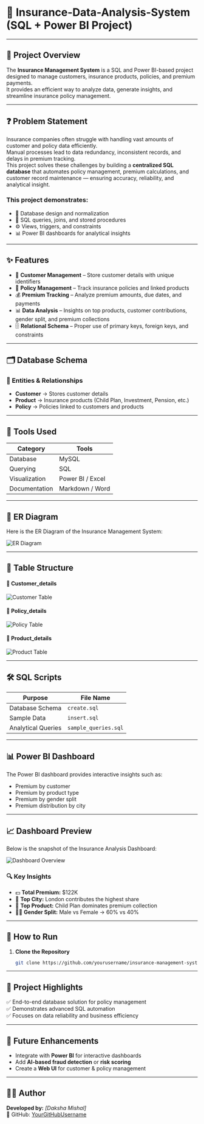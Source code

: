 # 🏦 Insurance-Data-Analysis-System (SQL + Power BI Project)

---

## 📌 Project Overview

The **Insurance Management System** is a SQL and Power BI-based project designed to manage customers, insurance products, policies, and premium payments.  
It provides an efficient way to analyze data, generate insights, and streamline insurance policy management.

---

## ❓ Problem Statement
Insurance companies often struggle with handling vast amounts of customer and policy data efficiently.  
Manual processes lead to data redundancy, inconsistent records, and delays in premium tracking.  
This project solves these challenges by building a **centralized SQL database** that automates policy management, premium calculations, and customer record maintenance — ensuring accuracy, reliability, and analytical insight.


### This project demonstrates:
- 🧩 Database design and normalization  
- 🧮 SQL queries, joins, and stored procedures  
- ⚙️ Views, triggers, and constraints  
- 📊 Power BI dashboards for analytical insights  

---

## ✨ Features

- 👤 **Customer Management** – Store customer details with unique identifiers  
- 📑 **Policy Management** – Track insurance policies and linked products  
- 💰 **Premium Tracking** – Analyze premium amounts, due dates, and payments  
- 📊 **Data Analysis** – Insights on top products, customer contributions, gender split, and premium collections  
- 🗄️ **Relational Schema** – Proper use of primary keys, foreign keys, and constraints  
---

## 🗂️ Database Schema

### 🧱 Entities & Relationships
- **Customer** → Stores customer details  
- **Product** → Insurance products (Child Plan, Investment, Pension, etc.)  
- **Policy** → Policies linked to customers and products  

---
## 🧰 Tools Used
| Category | Tools |
|-----------|--------|
| Database | MySQL |
| Querying | SQL |
| Visualization | Power BI / Excel |
| Documentation | Markdown / Word |

---

## 📌 ER Diagram

Here is the ER Diagram of the Insurance Management System:

![ER Diagram](Images/ER_diagram.png)

---

## 📌 Table Structure

#### 🧾 Customer_details
![Customer Table](Images/Customer_table_structure.png)

#### 🧾 Policy_details
![Policy Table](Images/Policy_table_structure.png)

#### 🧾 Product_details
![Product Table](Images/Product_table_structure.png)

---

## 🛠️ SQL Scripts

| Purpose | File Name |
|----------|------------|
| Database Schema | `create.sql` |
| Sample Data | `insert.sql` |
| Analytical Queries | `sample_queries.sql` |

---

## 📊 Power BI Dashboard

The Power BI dashboard provides interactive insights such as:
- Premium by customer  
- Premium by product type  
- Premium by gender split  
- Premium distribution by city  

---

## 📈 Dashboard Preview

Below is the snapshot of the Insurance Analysis Dashboard:

![Dashboard Overview](powerbi/Dashboard_Overview.png)

### 🔍 Key Insights
- 💵 **Total Premium:** $122K  
- 🌆 **Top City:** London contributes the highest share  
- 🧒 **Top Product:** Child Plan dominates premium collection  
- 👩‍💼 **Gender Split:** Male vs Female → 60% vs 40%  

---

## 🚀 How to Run

1. **Clone the Repository**
   ```bash
   git clone https://github.com/yourusername/insurance-management-system.git
---

## 🚀 Project Highlights
✅ End-to-end database solution for policy management  
✅ Demonstrates advanced SQL automation  
✅ Focuses on data reliability and business efficiency  

---
## 🧠 Future Enhancements
- Integrate with **Power BI** for interactive dashboards  
- Add **AI-based fraud detection** or **risk scoring**  
- Create a **Web UI** for customer & policy management  

---

## 👨‍💻 Author
**Developed by:** *[Daksha Mishal]*  
📍 GitHub: [YourGitHubUsername](https://github.com/Mishal30-11)


